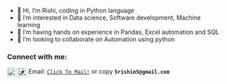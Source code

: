 - 👋 Hi, I’m Rishi, coding in Python language
- 👀 I’m interested in Data science, Software development, Machine learning
- 🌱 I’m having hands on experience in Pandas, Excel automation and SQL
- 💞️ I’m looking to collaborate on Automation using python

<!---
Rishi923/Rishi923 is a ✨ special ✨ repository because its `README.md` (this file) appears on your GitHub profile.
You can click the Preview link to take a look at your changes.
--->

### Connect with me:

[<img align="left" alt="Rishi Mishra | Instagram" width="22px" src="https://cdn.jsdelivr.net/npm/simple-icons@v3/icons/instagram.svg" />](https://www.instagram.com/_rishimishra_/)
[<img align="left" alt="Rishi Mishra | LinkedIn" width="22px" src="https://cdn.jsdelivr.net/npm/simple-icons@v3/icons/linkedin.svg" />](https://www.linkedin.com/in/rishi-mishra-959683158/)


- Email: [`Click To Mail!`](mailto:5rishim5@gmail.com) or copy **`5rishim5@gmail.com`**


